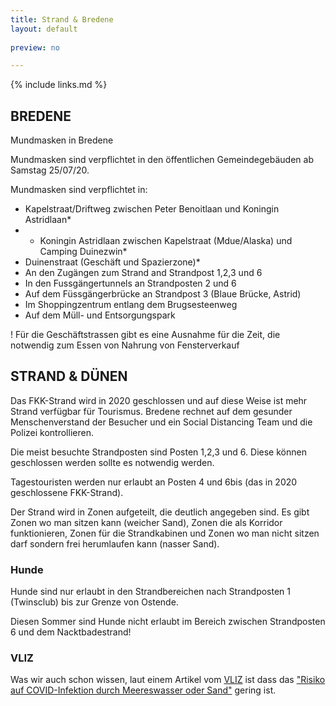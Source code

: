 ```yaml
---
title: Strand & Bredene
layout: default
    
preview: no

---
```


{% include links.md %}

## BREDENE
Mundmasken in Bredene

Mundmasken sind verpflichtet in den öffentlichen Gemeindegebäuden ab Samstag 25/07/20. 

Mundmasken sind verpflichtet in:
- Kapelstraat/Driftweg zwischen Peter Benoitlaan und Koningin Astridlaan*
- - Koningin Astridlaan zwischen Kapelstraat (Mdue/Alaska) und Camping Duinezwin*
- Duinenstraat (Geschäft und Spazierzone)*
- An den Zugängen zum Strand and Strandpost 1,2,3 und 6
- In den Fussgängertunnels an Strandposten 2 und 6
- Auf dem Füssgängerbrücke an Strandpost 3 (Blaue Brücke, Astrid)
- Im Shoppingzentrum entlang dem Brugsesteenweg
- Auf dem Müll- und Entsorgungspark

! Für die Geschäftstrassen gibt es eine Ausnahme für die Zeit, die notwendig zum Essen von Nahrung von Fensterverkauf 


## STRAND & DÜNEN

Das FKK-Strand wird in 2020 geschlossen und auf diese Weise ist mehr Strand verfügbar für Tourismus. Bredene rechnet auf dem gesunder Menschenverstand der Besucher und ein Social Distancing Team und die Polizei kontrollieren. 

Die meist besuchte Strandposten sind Posten 1,2,3 und 6. Diese können geschlossen werden sollte es notwendig werden. 

Tagestouristen werden nur erlaubt an Posten 4 und 6bis (das in 2020 geschlossene FKK-Strand). 

Der Strand wird in Zonen aufgeteilt, die deutlich angegeben sind. Es gibt Zonen wo man sitzen kann (weicher Sand), Zonen die als Korridor funktionieren, Zonen für die Strandkabinen und 
Zonen wo man nicht sitzen darf sondern frei herumlaufen kann (nasser Sand).

### Hunde

Hunde sind nur erlaubt in den Strandbereichen nach Strandposten 1 (Twinsclub) bis zur Grenze von Ostende.

Diesen Sommer sind Hunde nicht erlaubt im Bereich zwischen Strandposten 6 und dem Nacktbadestrand!

### VLIZ

Was wir auch schon wissen, laut einem Artikel vom [VLIZ](https://vliz.be/) ist dass das ["Risiko auf COVID-Infektion durch Meereswasser oder Sand"](http://www.vliz.be/nl/news?p=show&id=8348) gering ist.
